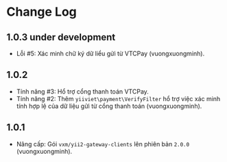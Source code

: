 Change Log
==========================

1.0.3 under development
--------------------------

- Lỗi #5: Xác minh chữ ký dữ liểu gửi từ VTCPay (vuongxuongminh).

1.0.2
--------------------------

- Tính năng #3: Hổ trợ cổng thanh toán VTCPay.
- Tính năng #2: Thêm `yiiviet\payment\VerifyFilter` hổ trợ việc xác minh tính hợp lệ của dữ liệu
gửi từ cổng thanh toán (vuongxuongminh).

1.0.1
--------------------------

- Nâng cấp: Gói `vxm/yii2-gateway-clients` lên phiên bản `2.0.0` (vuongxuongminh).
